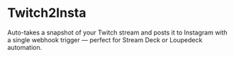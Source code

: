 # Twitch2Insta
Auto-takes a snapshot of your Twitch stream and posts it to Instagram with a single webhook trigger — perfect for Stream Deck or Loupedeck automation.
